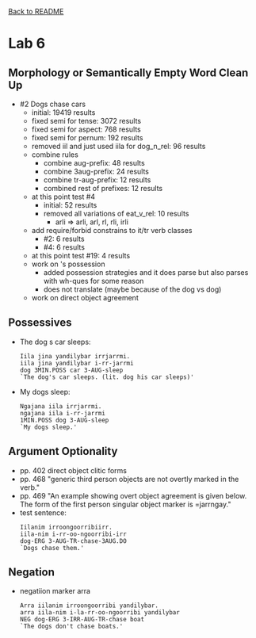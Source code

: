 [Back to README](/README.md)
# Lab 6

## Morphology or Semantically Empty Word Clean Up
- #2 Dogs chase cars
  - initial: 19419 results
  - fixed semi for tense: 3072 results
  - fixed semi for aspect: 768 results
  - fixed semi for pernum: 192 results
  - removed iil and just used iila for dog_n_rel: 96 results
  - combine rules
    - combine aug-prefix: 48 results
    - combine 3aug-prefix: 24 results
    - combine tr-aug-prefix: 12 results
    - combined rest of prefixes: 12 results
  - at this point test #4
    - initial: 52 results
    - removed all variations of eat_v_rel: 10 results
      - arli => arli, arl, rl, rli, irli
  - add require/forbid constrains to it/tr verb classes
    - #2: 6 results
    - #4: 6 results
  - at this point test #19: 4 results
  - work on 's possession
    - added possession strategies and it does parse but also parses with wh-ques for some reason
    - does not translate (maybe because of the dog vs dog)
  - work on direct object agreement

## Possessives
- The dog s car sleeps:
  ```
  Iila jina yandilybar irrjarrmi.
  iila jina yandilybar i-rr-jarrmi
  dog 3MIN.POSS car 3-AUG-sleep
  `The dog's car sleeps. (lit. dog his car sleeps)'
  ```
- My dogs sleep:
  ```
  Ngajana iila irrjarrmi.
  ngajana iila i-rr-jarrmi
  1MIN.POSS dog 3-AUG-sleep
  `My dogs sleep.'
  ```

## Argument Optionality
- pp. 402 direct object clitic forms
- pp. 468 "generic third person objects are not overtly marked in the verb."
- pp. 469 "An example showing overt object agreement is given below. The form of
the first person singular object marker is =jarrngay."
- test sentence:
  ```
  Iilanim irroongoorribiirr.
  iila-nim i-rr-oo-ngoorribi-irr
  dog-ERG 3-AUG-TR-chase-3AUG.DO
  `Dogs chase them.'
  ```

## Negation
- negatiion marker arra
  ```
  Arra iilanim irroongoorribi yandilybar.
  arra iila-nim i-la-rr-oo-ngoorribi yandilybar
  NEG dog-ERG 3-IRR-AUG-TR-chase boat
  `The dogs don't chase boats.'
  ```